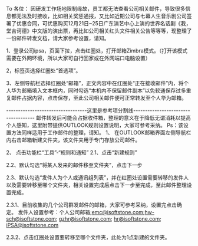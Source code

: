 
To 各位：
         因研发工作场地限制缘故，员工都无法查看公司相关邮件，导致很多信息都无法及时接收，比如相关奖惩通报，又比如近期公司与七幕人生音乐剧公司签署了优惠合同，可优惠购买12月21日~25日广东演艺中心上演的世界名话剧《我，堂吉诃德》中文版的演出票，再比如公司相关红头文件相关公告等等等，现整理了一份邮件转发文档，请大家参考设置，请知。



1、登录公司ipsa，页面下拉，点击红圈处，打开邮箱Zimbra模式。（打开该模式需要在外网环境，所以大家可自行回家或在外网端口电脑设置）
 

2，标签页选择红圈处“首选项”。
 
3、左侧导航栏选择红圈处“邮箱”，正文内容中在红圈处“正在接收邮件”内，将个人华为邮箱填入文本框内，同时勾选“本机内不保留邮件副本”以免软通保存过多重复邮件占据内容，点击保存，至此公司相关邮件便可正常转发至个人华为邮箱。
 


----------------------------------这里是参考项分割线------------------------------------
邮件转发后可能会占据收件箱，整理的意义在于降低无谓消耗以提高个人感知，这里附带提供OUTLOOK规则设置说明，大家可参考采纳。
Ps：该设置方法同样适用于工作邮件的整理，请知。
1、	在OUTLOOK邮箱界面左侧导航栏内右击邮箱新建文件夹，该文件夹用于专门存放公司邮件。
 
2、	点击功能栏“工具”-“规则和通知”
2.1、点击“新建规则”
 

2.2、默认勾选“将某人发来的邮件移至文件夹”，点击下一步
 




2.3、默认勾选“发件人为个人或通讯组列表”，并在红圈处设置需要转移的发件人以及需要转移至哪个文件夹，相关设置完成后点击下一步至完成，至此邮件整理设置完成。

 
2.3.1、目前收集的几个公司群发邮件的邮箱，大家可参考采纳，设置完点击确定。
发件人设置参考：个人公司邮箱;emc@isoftstone.com;hw-sch@isoftstone.com; gzhr@isoftstone.com; hr@isoftstone.com; iPSA@isoftstone.com

 




2.3.2、点击红圈处设置要转移至哪个文件夹，此处为1点新建的文件夹。
 

